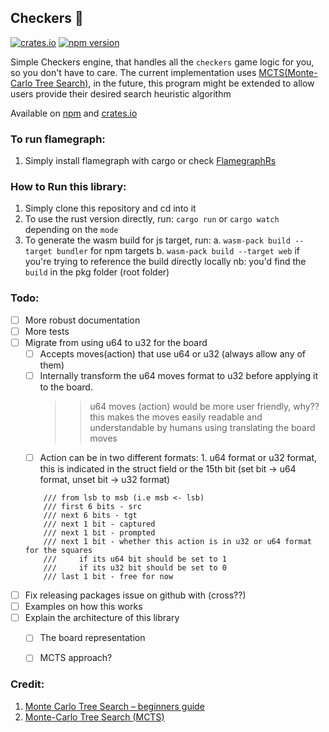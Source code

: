 ## Checkers 🦅
[![crates.io](https://img.shields.io/badge/tiqtak-hunter%20green
)](https://crates.io/crates/tiqtak)
[![npm version](https://img.shields.io/badge/tiqtak-hunter%20green
)](https://www.npmjs.com/package/tiqtak)

Simple Checkers engine, that handles all the `checkers` game logic for you, so you don't have to care.
The current implementation uses [MCTS(Monte-Carlo Tree Search)](https://gibberblot.github.io/rl-notes/single-agent/mcts.html), in the future, this program might be extended to allow users provide their desired search heuristic algorithm

Available on [npm](https://www.npmjs.com/package/tiqtak) and [crates.io](https://www.npmjs.com/package/tiqtak)

### To run flamegraph:
1. Simply install flamegraph with cargo or check [FlamegraphRs](https://github.com/flamegraph-rs/flamegraph?tab=readme-ov-file#macos)


### How to Run this library:
1. Simply clone this repository and cd into it
2. To use the rust version directly, run: `cargo run` or `cargo watch` depending on the `mode`
3. To generate the wasm build for js target, run: 
    a. `wasm-pack build --target bundler` for npm targets
    b. `wasm-pack build --target web` if you're trying to reference the build directly locally
    nb: you'd find the `build` in the pkg folder (root folder)



### Todo:
- [ ] More robust documentation
- [ ] More tests
- [ ] Migrate from using u64 to u32 for the board
    - [ ] Accepts moves(action) that use u64 or u32 (always allow any of them)
    - [ ] Internally transform the u64 moves format to u32 before applying it to the board. <br />
        >> u64 moves (action) would be more user friendly, why?? this makes the moves easily readable and understandable by humans using translating the board moves
    - [ ] Action can be in two different formats: 1. u64 format or u32 format, this is indicated in the struct field or the 15th bit (set bit -> u64 format, unset bit -> u32 format)
    ```
        /// from lsb to msb (i.e msb <- lsb)
        /// first 6 bits - src
        /// next 6 bits - tgt
        /// next 1 bit - captured
        /// next 1 bit - prompted
        /// next 1 bit - whether this action is in u32 or u64 format for the squares
        ///     if its u64 bit should be set to 1
        ///     if its u32 bit should be set to 0
        /// last 1 bit - free for now
    ```
- [ ] Fix releasing packages issue on github with (cross??)
- [ ] Examples on how this works
- [ ] Explain the architecture of this library
    - [ ] The board representation
    - [ ] MCTS approach?


### Credit:
1. [Monte Carlo Tree Search – beginners guide](https://int8.io/monte-carlo-tree-search-beginners-guide/)
2. [Monte-Carlo Tree Search (MCTS)](https://gibberblot.github.io/rl-notes/single-agent/mcts.html)
